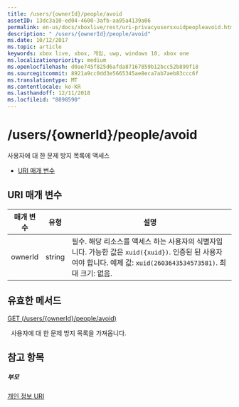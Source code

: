 ```yaml
---
title: /users/{ownerId}/people/avoid
assetID: 13dc3a10-ed04-4600-3afb-aa95a4139a06
permalink: en-us/docs/xboxlive/rest/uri-privacyusersxuidpeopleavoid.html
description: " /users/{ownerId}/people/avoid"
ms.date: 10/12/2017
ms.topic: article
keywords: xbox live, xbox, 게임, uwp, windows 10, xbox one
ms.localizationpriority: medium
ms.openlocfilehash: d0ae745f825d6afda87167859b12bcc52b899f18
ms.sourcegitcommit: 8921a9cc0dd3e5665345ae8eca7ab7aeb83ccc6f
ms.translationtype: MT
ms.contentlocale: ko-KR
ms.lasthandoff: 12/11/2018
ms.locfileid: "8898590"
---
```

# <a name="usersowneridpeopleavoid"></a>/users/{ownerId}/people/avoid
사용자에 대 한 문제 방지 목록에 액세스

  * [URI 매개 변수](#ID4EQ)

<a id="ID4EQ"></a>


## <a name="uri-parameters"></a>URI 매개 변수

| 매개 변수| 유형| 설명|
| --- | --- | --- |
| ownerId| string| 필수. 해당 리소스를 액세스 하는 사용자의 식별자입니다. 가능한 값은 <code>xuid({xuid})</code>. 인증된 된 사용자 여야 합니다. 예제 값: <code>xuid(2603643534573581)</code>. 최대 크기: 없음. |

<a id="ID4ERB"></a>


## <a name="valid-methods"></a>유효한 메서드

[GET (/users/{ownerId}/people/avoid)](uri-privacyusersxuidpeopleavoidget.md)

&nbsp;&nbsp;사용자에 대 한 문제 방지 목록을 가져옵니다.

<a id="ID4E2B"></a>


## <a name="see-also"></a>참고 항목

<a id="ID4E4B"></a>


##### <a name="parent"></a>부모

[개인 정보 URI](atoc-reference-privacyv2.md)
